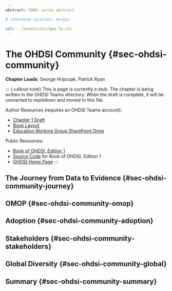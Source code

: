 ```yaml
---
abstract: TODO- write abstract

# reference-location: margin

csl: ../assets/csl/apa-7e.csl
---
```


# The OHDSI Community {#sec-ohdsi-community}

**Chapter Leads**: George Hripcsak, Patrick Ryan

::: {.callout-note}
This is page is currently a stub.
The chapter is being written in the OHDSI Teams directory.
When the draft is complete,
it will be converted to markdown and moved to this file.

Author Resources (requires an OHDSI Teams account):

* [Chapter 1 Draft](https://ohdsiorg.sharepoint.com/:w:/r/sites/Workgroup-EducationWorkingGroup/_layouts/15/Doc2.aspx?action=edit&sourcedoc=%7Bd47ddca6-253e-42f2-8c42-faa0c123bad0%7D&wdOrigin=TEAMS-WEB.teamsSdk_ns.rwc&wdExp=TEAMS-TREATMENT&wdhostclicktime=1748190855555&web=1)
* [Book Layout](https://ohdsiorg.sharepoint.com/:x:/r/sites/Workgroup-EducationWorkingGroup/_layouts/15/Doc2.aspx?action=edit&sourcedoc=%7B1fa31e39-1c5f-4918-b878-609ebd9810b3%7D&wdOrigin=TEAMS-WEB.teamsSdk_ns.rwc&wdExp=TEAMS-TREATMENT&wdhostclicktime=1748104477731&web=1)
* [Education Working Group SharePoint Drive](https://ohdsiorg.sharepoint.com/sites/Workgroup-EducationWorkingGroup/Shared%20Documents/Forms/AllItems.aspx?viewid=05fec2cc%2Dec8a%2D4d04%2Db565%2Dcf1289b96f67)

Public Resources:

* [Book of OHDSI, Edition 1](https://ohdsi.github.io/TheBookOfOhdsi/)
* [Source Code](https://github.com/OHDSI/TheBookOfOhdsi) for Book of OHDSI, Edition 1
* [OHDSI Home Page](https://ohdsi.org/)
:::

## The Journey from Data to Evidence {#sec-ohdsi-community-journey}

## OMOP {#sec-ohdsi-community-omop}

## Adoption {#sec-ohdsi-community-adoption}

## Stakeholders {#sec-ohdsi-community-stakeholders}

## Global Diversity {#sec-ohdsi-community-global}

## Summary {#sec-ohdsi-community-summary}

